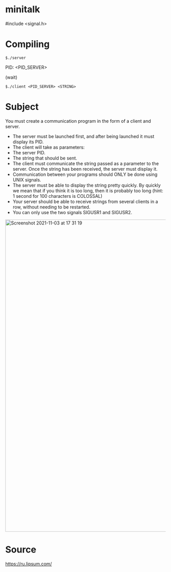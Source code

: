 # minitalk
#include <signal.h>
# Compiling

`$./server`

PID: <PID_SERVER>

(wait)


`$./client <PID_SERVER> <STRING>`

# Subject

You must create a communication program in the form of a client and server.
  - The server must be launched first, and after being launched it must display its PID.
  - The client will take as parameters:
  - The server PID.
  - The string that should be sent.
  - The client must communicate the string passed as a parameter to the server. Once
the string has been received, the server must display it.
  - Communication between your programs should ONLY be done using UNIX signals.
  - The server must be able to display the string pretty quickly. By quickly we mean
that if you think it is too long, then it is probably too long (hint: 1 second for 100
characters is COLOSSAL)
  - Your server should be able to receive strings from several clients in a row, without
needing to be restarted.
  - You can only use the two signals SIGUSR1 and SIGUSR2.
<img width="977" alt="Screenshot 2021-11-03 at 17 31 19" src="https://user-images.githubusercontent.com/63720882/140080142-bb0f9ca4-a87e-456b-9806-be3fe7a41618.png">

# Source

https://ru.lipsum.com/
